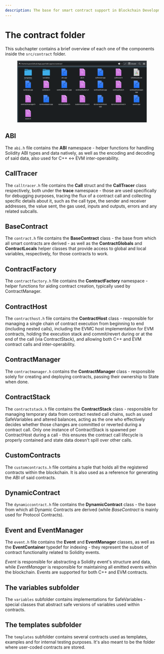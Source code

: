```yaml
---
description: The base for smart contract support in Blockchain Development Kit (BDK).
---
```


# The contract folder

This subchapter contains a brief overview of each one of the components inside the `src/contract` folder.

<figure><img src="../.gitbook/assets/contract-folder.png" alt=""><figcaption></figcaption></figure>

## ABI

The `abi.h` file contains the **ABI** namespace - helper functions for handling Solidity ABI types and data natively, as well as the encoding and decoding of said data, also used for C++ <-> EVM inter-operability.

## CallTracer

The `calltracer.h` file contains the **Call** struct and the **CallTracer** class respectively, both under the **trace** namespace - those are used specifically for debugging purposes, tracing the flux of a contract call and collecting specific details about it, such as the call type, the sender and receiver addresses, the value sent, the gas used, inputs and outputs, errors and any related subcalls.

## BaseContract

The `contract.h` file contains the **BaseContract** class - the base from which all smart contracts are derived - as well as the **ContractGlobals** and **ContractLocals** helper classes that provide access to global and local variables, respectively, for those contracts to work.

## ContractFactory

The `contractfactory.h` file contains the **ContractFactory** namespace - helper functions for aiding contract creation, typically used by ContractManager.

## ContractHost

The `contracthost.h` file contains the **ContractHost** class - responsible for managing a single chain of contract execution from beginning to end (including nested calls), including the EVMC host implementation for EVM contracts, holding the execution stack and commit/revert during or at the end of the call (via ContractStack), and allowing both C++ and EVM contract calls and inter-operability.

## ContractManager

The `contractmanager.h` contains the **ContractManager** class - responsible solely for creating and deploying contracts, passing their ownership to State when done.

## ContractStack

The `contractstack.h` file contains the **ContractStack** class - responsible for managing temporary data from contract nested call chains, such as used SafeVariables and altered balances, acting as the one who effectively decides whether those changes are committed or reverted during a contract call. Only one instance of ContractStack is spawned per ContractHost during a call - this ensures the contract call lifecycle is properly contained and state data doesn't spill over other calls.

## CustomContracts

The `customcontracts.h` file contains a tuple that holds all the registered contracts within the blockchain. It is also used as a reference for generating the ABI of said contracts.

## DynamicContract

The `dynamiccontract.h` file contains the **DynamicContract** class - the base from which all Dynamic Contracts are derived (while _BaseContract_ is mainly used for Protocol Contracts).

## Event and EventManager

The `event.h` file contains the **Event** and **EventManager** classes, as well as the **EventContainer** typedef for indexing - they represent the subset of contract functionality related to Solidity events.

_Event_ is responsible for abstracting a Solidity event's structure and data, while _EventManager_ is responsible for maintaining all emitted events within the blockchain. Events are supported for both C++ and EVM contracts.

## The variables subfolder

The `variables` subfolder contains implementations for SafeVariables - special classes that abstract safe versions of variables used within contracts.

## The templates subfolder

The `templates` subfolder contains several contracts used as templates, examples and for internal testing purposes. It's also meant to be the folder where user-coded contracts are stored.
